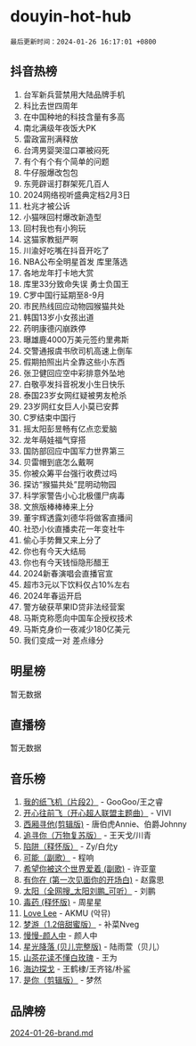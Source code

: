 # douyin-hot-hub

`最后更新时间：2024-01-26 16:17:01 +0800`

## 抖音热榜

1. 台军新兵营禁用大陆品牌手机
1. 科比去世四周年
1. 在中国种地的科技含量有多高
1. 南北满级年夜饭大PK
1. 雷政富刑满释放
1. 台湾男婴哭湿口罩被闷死
1. 有个有个有个简单的问题
1. 牛仔服爆改包包
1. 东莞辟谣打群架死几百人
1. 2024网络视听盛典定档2月3日
1. 杜兆才被公诉
1. 小猫咪回村爆改新造型
1. 回村我也有小狗玩
1. 这猫家教挺严啊
1. 川渝好吃嘴在抖音开吃了
1. NBA公布全明星首发 库里落选
1. 各地龙年打卡地大赏
1. 库里33分致命失误 勇士负国王
1. C罗中国行延期至8-9月
1. 市民热线回应动物园猴猫共处
1. 韩国13岁小女孩出道
1. 药明康德闪崩跌停
1. 曝雄鹿4000万美元签约里弗斯
1. 交警通报虞书欣司机高速上倒车
1. 假期拍照出片全靠这些小东西
1. 张卫健回应空中彩排意外坠地
1. 白敬亭发抖音祝发小生日快乐
1. 泰国23岁女网红疑被男友枪杀
1. 23岁网红女巨人小莫已安葬
1. C罗结束中国行
1. 摇太阳彭昱畅有亿点恋爱脑
1. 龙年萌娃福气穿搭
1. 国防部回应中国军力世界第三
1. 贝雷帽到底怎么戴啊
1. 你被众筹平台强行收费过吗
1. 探访“猴猫共处”昆明动物园
1. 科学家警告小心北极僵尸病毒
1. 文旅版棒棒棒来上分
1. 董宇辉透露刘德华将做客直播间
1. 社恐小伙直播卖花一年变社牛
1. 偷心手势舞又来上分了
1. 你也有今天大结局
1. 你也有今天钱恒隐形醋王
1. 2024新春演唱会直播官宣
1. 超市3元以下饮料仅占10%左右
1. 2024年春运开启
1. 警方破获苹果ID贷非法经营案
1. 马斯克称愿向中国车企授权技术
1. 马斯克身价一夜减少180亿美元
1. 我们变成一对 差点缘分

## 明星榜

暂无数据

## 直播榜

暂无数据

## 音乐榜

1. [我的纸飞机（片段2）](https://sf86-cdn-tos.douyinstatic.com/obj/tos-cn-ve-2774/oM2ZrKcg2CD5AeRB2gkeXOFB1IxAGJdZPazYHf) - GooGoo/王之睿
1. [开心往前飞（开心超人联盟主题曲）](https://sf3-cdn-tos.douyinstatic.com/obj/tos-cn-ve-2774/9d8fb7c82cf1421fb93a9fe925275e0a) - VIVI
1. [西厢寻他(剪辑版)](https://sf86-cdn-tos.douyinstatic.com/obj/tos-cn-ve-2774/oUsAVfAQKlRNxEv5qxvIB8o5qmIWUcXbzJKJhw) - 唐伯虎Annie、伯爵Johnny
1. [追寻你（万物复苏版）](https://sf86-cdn-tos.douyinstatic.com/obj/tos-cn-ve-2774/oYeAZJsbjIDit9APmBg8u6uDUQnHmoCf3gbo74) - 王天戈/川青
1. [陷阱（释怀版）](https://sf86-cdn-tos.douyinstatic.com/obj/tos-cn-ve-2774/oE8C21LeZrzKLDFfQYgMzx4GAIHageG5IzayY7) - Zy/白允y
1. [可能（副歌）](https://sf86-cdn-tos.douyinstatic.com/obj/tos-cn-ve-2774/cde1731888894259b333569393c2fb51) - 程响
1. [希望你被这个世界爱着 (副歌)](https://sf86-cdn-tos.douyinstatic.com/obj/tos-cn-ve-2774/oUHCmWQfZlE3QQBKBeD8rCFLpJzPgCpImhsxMt) - 许亚童
1. [有你在 (第一次见面你的开场白)](https://sf3-cdn-tos.douyinstatic.com/obj/tos-cn-ve-2774/oAthrQ3ClJBfI57uBoFEgNDYtNCZ0TSYQQfxQ0) - 赵露思
1. [太阳（全网搜_太阳刘鹏_可听）](https://sf3-cdn-tos.douyinstatic.com/obj/tos-cn-ve-2774/ogWbyIQnlBFImVbeDocRdCIYtBHlbJXgfZMvgz) - 刘鹏
1. [毒药 (释怀版)](https://sf6-cdn-tos.douyinstatic.com/obj/tos-cn-ve-2774/oYILMEAzspdZBIzy4frJNB8ZHPHWAhiwowd4Ad) - 周星星
1. [Love Lee](https://sf6-cdn-tos.douyinstatic.com/obj/tos-cn-ve-2774/o05GbkJGbCBTdDnMtB0fwOYgkeZp23vrWQDQBS) - AKMU (악뮤)
1. [梦游（1.2倍甜蜜版）](https://sf3-cdn-tos.douyinstatic.com/obj/tos-cn-ve-2774/o4gyAUm8hwufoEABmwVIiQtHsFuGzAEEWtNMzo) - 补菜Nveg
1. [慢慢-颜人中](https://sf86-cdn-tos.douyinstatic.com/obj/tos-cn-ve-2774/ocjHNfBXdBxQNC8ZGAeoLMFTUgtBg8bkExunDC) - 颜人中
1. [星光降落 (贝儿完整版)](https://sf86-cdn-tos.douyinstatic.com/obj/tos-cn-ve-2774/okwB9hAwyAtsFFkFBzAX1hOOfQuIoMNs0W2Mwr) - 陆雨萱（贝儿）
1. [山茶花读不懂白玫瑰](https://sf86-cdn-tos.douyinstatic.com/obj/tos-cn-ve-2774/osfn8B7DktrRHEPJgPCfDbw7QDQEkwC16BxZg9) - 王为
1. [海边探戈](https://sf3-cdn-tos.douyinstatic.com/obj/tos-cn-ve-2774/os9gE0VQCGqt6VQkZDyBBYvfSDY0QFe3vVmubn) - 王鹤棣/王齐铭/朴鲨
1. [是你（剪辑版）](https://sf86-cdn-tos.douyinstatic.com/obj/tos-cn-ve-2774/46019dae783c4c969944217fe1cfafc4) - 梦然

## 品牌榜

[2024-01-26-brand.md](2024-01-26-brand.md)
